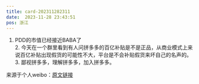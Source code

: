 ```yaml
---
title: card-202311282311
date:  2023-11-28 23:43:51
pos: 浙江
---
```

1. PDD的市值已经接近BABA了<br />2. 今天在一个群里看到有人问拼多多的百亿补贴是不是正品，从商业模式上来说百亿补贴出现假货的可能性不大，平台是不会补贴假货来坏自己的名声的。<br />3. 鄙视拼多多，理解拼多多，加入拼多多。 

来源于个人weibo：[原文链接](https://m.weibo.cn/status/NuId4m44C?mblogid=NuId4m44C)